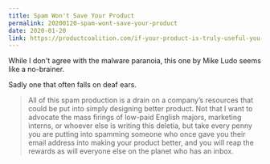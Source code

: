 ```yaml
---
title: Spam Won't Save Your Product
permalink: 20200120-spam-wont-save-your-product
date: 2020-01-20
link: https://productcoalition.com/if-your-product-is-truly-useful-you-can-skip-the-part-where-you-constantly-spam-your-customers-ae98b651c05c
---
```


While I don't agree with the malware paranoia, this one by Mike Ludo seems like a no-brainer.

Sadly one that often falls on deaf ears.

> All of this spam production is a drain on a company’s resources that could be put into simply designing better product. Not that I want to advocate the mass firings of low-paid English majors, marketing interns, or whoever else is writing this deletia, but take every penny you are putting into spamming someone who once gave you their email address into making your product better, and you will reap the rewards as will everyone else on the planet who has an inbox.
